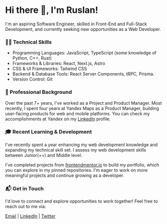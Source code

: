 # Hi there 👋, I'm Ruslan!

I'm an aspiring Software Engineer, skilled in Front-End and Full-Stack Development, and currently seeking new opportunities as a Web Developer.

### 👨‍💻 Technical Skills
* Programming Languages: JavaScript, TypeScript (some knowledge of Python, C++, Rust) 
* Frameworks & Libraries: React, Next.js, Astro
* CSS & UI Frameworks: Tailwind CSS
* Backend & Database Tools: React Server Components, tRPC, Prisma.
* Version Control: Git

### 🏢 Professional Background

Over the past 7+ years, I've worked as a Project and Product Manager. Most recently, I spent four years at Yandex Maps as a Product Manager, building user-facing products for web and mobile platforms. You can check my accomplishments at Yandex on my [LinkedIn](https://linkedin.com/in/ruslanmsv/) profile.

### 🎓 Recent Learning & Development
I've recently spent a year enhancing my web development knowledge and expanding my technical skill set. I assess my web development skills between Junior(++) and Middle level. 

I've completed projects from [frontendmentor.io](https://frontendmentor.io/) to build my portfolio, which you can explore in my pinned repositories. 
I'm eager to work on more meaningful projects and continue growing as a developer.

### 📬 Get in Touch
I'd love to connect and explore opportunities to work together! Feel free to reach out to me via:

[Email](mailto:ruslan.msv@gmail.com) | [LinkedIn](https://linkedin.com/in/ruslanmsv/) | [Twitter](https://twitter.com/ruslanmsv)

